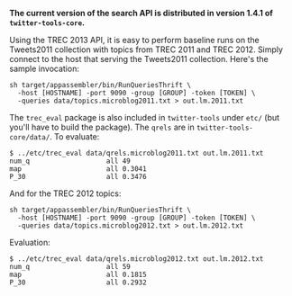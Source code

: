 **The current version of the search API is distributed in version 1.4.1 of `twitter-tools-core`.**

Using the TREC 2013 API, it is easy to perform baseline runs on the Tweets2011 collection with topics from TREC 2011 and TREC 2012. Simply connect to the host that serving the Tweets2011 collection. Here's the sample invocation:

```
sh target/appassembler/bin/RunQueriesThrift \
  -host [HOSTNAME] -port 9090 -group [GROUP] -token [TOKEN] \
  -queries data/topics.microblog2011.txt > out.lm.2011.txt
```

The `trec_eval` package is also included in `twitter-tools` under `etc/` (but you'll have to build the package). The `qrels` are in `twitter-tools-core/data/`. To evaluate:

```
$ ../etc/trec_eval data/qrels.microblog2011.txt out.lm.2011.txt 
num_q                 	all	49
map                   	all	0.3041
P_30                  	all	0.3476
```

And for the TREC 2012 topics:

```
sh target/appassembler/bin/RunQueriesThrift \
  -host [HOSTNAME] -port 9090 -group [GROUP] -token [TOKEN] \
  -queries data/topics.microblog2012.txt > out.lm.2012.txt
```

Evaluation:

```
$ ../etc/trec_eval data/qrels.microblog2012.txt out.lm.2012.txt
num_q                 	all	59
map                   	all	0.1815
P_30                  	all	0.2932
```